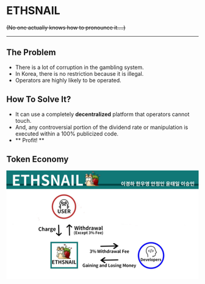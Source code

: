 # ETHSNAIL

~~(No one actually knows how to pronounce it....)~~

---------

## The Problem
   * There is a lot of corruption in the gambling system.
   * In Korea, there is no restriction because it is illegal.
   * Operators are highly likely to be operated.

## How To Solve It?
* It can use a completely **decentralized** platform that operators cannot touch.
* And, any controversial portion of the dividend rate or manipulation is executed within a 100% publicized code.
* ** Profit! **

## Token Economy
![tocken economy](https://raw.githubusercontent.com/cokia/ETHSNAIL/master/Tocken%20Economy.jpg)
